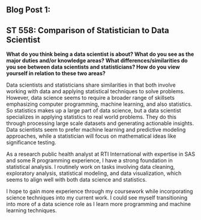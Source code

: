 ## Blog Post 1:
## ST 558: Comparison of Statistician to Data Scientist

**What do you think being a data scientist is about?  What do you see as the major duties and/or knowledge areas?  What differences/similarities do you see between data scientists and statisticians?  How do you view yourself in relation to these two areas?**

Data scientists and statisticians share similarities in that both involve working with data and applying statistical techniques to solve problems. However, data science seems to require a broader range of skillsets emphasizing computer programming, machine learning, and also statistics. So statistics makes up a large part of data science, but a data scientist specializes in applying statistics to real world problems. They do this through processing large scale datasets and generating actionable insights. Data scientists seem to prefer machine learning and predictive modeling approaches, while a statistician will focus on mathematical ideas like significance testing. 

As a research public health analyst at RTI International with expertise in SAS and some R programming experience, I have a strong foundation in statistical analysis.  I routinely work on tasks involving data cleaning, exploratory analysis, statistical modeling, and data visualization, which seems to align well with both data science and statistics. 

I hope to gain more experience through my coursework while incorporating science techniques into my current work. I could see myself transitioning into more of a data science role as I learn more programming and machine learning techniques.
